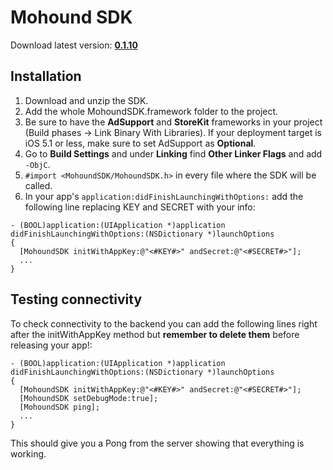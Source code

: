 # Mohound SDK
Download latest version: [**0.1.10**](https://www.dropbox.com/s/fnxhad9kgb9ovtf/MohoundSDK-0.1.10.zip)

## Installation
1. Download and unzip the SDK.
2. Add the whole MohoundSDK.framework folder to the project.
3. Be sure to have the **AdSupport** and **StoreKit** frameworks in your project (Build phases -> Link Binary With 
Libraries). If your deployment target is iOS 5.1 or less, make sure to set AdSupport as **Optional**.
4. Go to **Build Settings** and under **Linking** find **Other Linker Flags** and add ``-ObjC``.
5. ``#import <MohoundSDK/MohoundSDK.h>`` in every file where the SDK will be called.
6. In your app's ``application:didFinishLaunchingWithOptions:`` add the following line replacing KEY and SECRET with
   your info:  

```objc    
- (BOOL)application:(UIApplication *)application didFinishLaunchingWithOptions:(NSDictionary *)launchOptions
{
  [MohoundSDK initWithAppKey:@"<#KEY#>" andSecret:@"<#SECRET#>"];
  ...
}
```

## Testing connectivity
To check connectivity to the backend you can add the following lines right after the initWithAppKey method but **remember 
to delete them** before releasing your app!:

```objc 
- (BOOL)application:(UIApplication *)application didFinishLaunchingWithOptions:(NSDictionary *)launchOptions
{
  [MohoundSDK initWithAppKey:@"<#KEY#>" andSecret:@"<#SECRET#>"];
  [MohoundSDK setDebugMode:true];
  [MohoundSDK ping];
  ...
}
```

This should give you a Pong from the server showing that everything is working.
